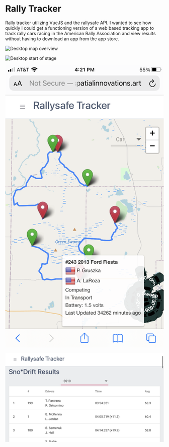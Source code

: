 # Rally Tracker

Rally tracker utilizing VueJS and the rallysafe API.  I wanted to see how quickly I could get a functioning version of a web based tracking app to track rally cars racing in the American Rally Association and view results without having to download an app from the app store.

![Desktop map overview](img/dekstopoverview.png)

![Desktop start of stage](img/dekstopstart.png)

![Cell phone map overview](img/mobileoverview.png)

![Stage results](img/mobileresults.png)